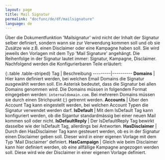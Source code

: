 ```yaml
---
layout: page
title: Mail Signatur
permalink: "docfunc/de/df/mailsignature"
language: de
---
```


Über die Dokumentfunktion 'Mailsignatur' wird nicht der Inhalt der Signatur selber definiert, sondern wann sie zur Verwendung kommen soll und ob sie Zusätze wie z.B. einen Disclaimer oder eine Kampagne haben soll. Sie wird jeweils den Vorlagen mit dem Typ 'Mail Signature' angehängt. Die Reihenfolge in der Signatur lautet immer: Signatur, Kampagne, Disclaimer. Nachfolgend werden die Konfigurierbaren Teile erläutert:


{:.table .table-striped}
Tag | Beschreibung
---------|----------
**Domains**         |   Hier kann definiert werden, bei welchen Email Domains die Signatur ausgewählt werden soll. Ein Asterisk bedeutet, dass die Signatur bei allen Domains genommen wird. Die Domains müssen in folgendem Format eingegeben werden: `internaldomain.com`. Bei mehreren Domains müssen sie durch einen Strichpunkt (;) getrennt werden.
**Accounts**        |   Über den Account Tag kann eingestellt werden, bei welchen Account Typen die Signatur verwendet werden darf.
**IsDefault**       |   Mit dem IsDefault Tag kann konfiguriert werden, ob die Sigantur standardmässig bei einer neuen Mail kommen soll oder nicht.
**IsDefaultReply**  |   Der IsDefaultReply Tag bewirkt dasselbe wie der IsDefault Tag, allerdings bei Antworten.
**HasDisclaimer**   |   Durch den HasDisclaimer Tag kann gesteuert werden, ob es in der Signatur einen Disclaimer geben soll. Dieser wird in einer eigenen Vorlage mit dem Typ 'Mail Disclaimer' definiert.
**HasCampaign**     |   Gleich wie beim Disclaimer kann hier definiert werden, ob eine allfällige Kampagne angezogen werden soll. Diese wird wie der Disclaimer in einer eigenen Vorlage definiert.